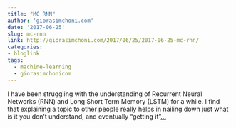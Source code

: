 ```yaml
---
title: "MC RNN"
author: 'giorasimchoni.com'
date: '2017-06-25'
slug: mc-rnn
link: http://giorasimchoni.com/2017/06/25/2017-06-25-mc-rnn/
categories:
- bloglink
tags:
  - machine-learning
  - giorasimchonicom
---
```


I have been struggling with the understanding of Recurrent Neural Networks (RNN) and Long Short Term Memory (LSTM) for a while. I find that explaining a topic to other people really helps in nailing down just what is it you don’t understand, and eventually “getting it”[... <i class="fas fa-external-link-alt"></i>](http://giorasimchoni.com/2017/06/25/2017-06-25-mc-rnn/)

